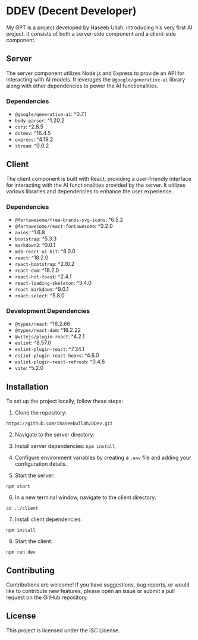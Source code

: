 # DDEV (Decent Developer)

My GPT is a project developed by Haseeb Ullah, introducing his very first AI project. It consists of both a server-side component and a client-side component.

## Server

The server component utilizes Node.js and Express to provide an API for interacting with AI models. It leverages the `@google/generative-ai` library along with other dependencies to power the AI functionalities.

### Dependencies

- `@google/generative-ai`: ^0.7.1
- `body-parser`: ^1.20.2
- `cors`: ^2.8.5
- `dotenv`: ^16.4.5
- `express`: ^4.19.2
- `stream`: ^0.0.2

## Client

The client component is built with React, providing a user-friendly interface for interacting with the AI functionalities provided by the server. It utilizes various libraries and dependencies to enhance the user experience.

### Dependencies

- `@fortawesome/free-brands-svg-icons`: ^6.5.2
- `@fortawesome/react-fontawesome`: ^0.2.0
- `axios`: ^1.6.8
- `bootstrap`: ^5.3.3
- `markdown2`: ^0.0.1
- `mdb-react-ui-kit`: ^8.0.0
- `react`: ^18.2.0
- `react-bootstrap`: ^2.10.2
- `react-dom`: ^18.2.0
- `react-hot-toast`: ^2.4.1
- `react-loading-skeleton`: ^3.4.0
- `react-markdown`: ^9.0.1
- `react-select`: ^5.8.0

### Development Dependencies

- `@types/react`: ^18.2.66
- `@types/react-dom`: ^18.2.22
- `@vitejs/plugin-react`: ^4.2.1
- `eslint`: ^8.57.0
- `eslint-plugin-react`: ^7.34.1
- `eslint-plugin-react-hooks`: ^4.6.0
- `eslint-plugin-react-refresh`: ^0.4.6
- `vite`: ^5.2.0

## Installation

To set up the project locally, follow these steps:

1. Clone the repository:

`https://github.com/ihaseebullah/DDev.git`

2. Navigate to the server directory:

3. Install server dependencies:
`npm install`

4. Configure environment variables by creating a `.env` file and adding your configuration details.

5. Start the server:

`npm start`

6. In a new terminal window, navigate to the client directory:

`cd ../client`

7. Install client dependencies:

`npm install`

8. Start the client:

`npm run dev`


## Contributing

Contributions are welcome! If you have suggestions, bug reports, or would like to contribute new features, please open an issue or submit a pull request on the GitHub repository.

## License

This project is licensed under the ISC License.


